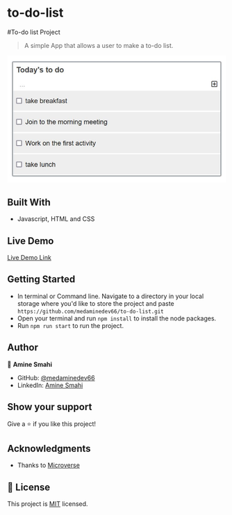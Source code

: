 # to-do-list

#To-do list Project

> A simple App that allows a user to make a to-do list.

![screenshot](./screenshot.JPG)
## Built With

- Javascript, HTML and CSS

## Live Demo

[Live Demo Link](https://medaminedev66.github.io/to-do-list/dist/)
## Getting Started

- In terminal or Command line. Navigate to a directory in your local storage where you'd like to store the project and paste ```https://github.com/medaminedev66/to-do-list.git```
- Open your terminal and run `npm install` to install the node packages.
- Run `npm run start` to run the project.

## Author

👤 **Amine Smahi**

- GitHub: [@medaminedev66](https://github.com/medaminedev66 )
- LinkedIn: [Amine Smahi](https://www.linkedin.com/in/mohammed-amine-smahi-1b8615187/)

## Show your support

Give a ⭐️ if you like this project!

## Acknowledgments

- Thanks to [Microverse]()

## 📝 License

This project is [MIT](./MIT.md) licensed.
